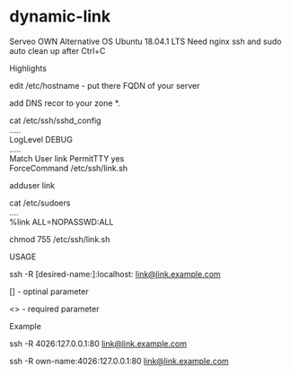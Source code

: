 # dynamic-link
Serveo OWN Alternative
OS Ubuntu 18.04.1 LTS
Need nginx ssh and sudo
auto clean up after Ctrl+C

Highlights

edit /etc/hostname - put there FQDN of your server

add DNS recor to your zone 
*.<server-name>   <server ip>

cat /etc/ssh/sshd_config	
.....	
LogLevel DEBUG	
.....	
Match User link	
	PermitTTY yes	
	ForceCommand /etc/ssh/link.sh	

adduser link	

cat /etc/sudoers	
....	
%link ALL=NOPASSWD:ALL	


chmod 755 /etc/ssh/link.sh	


USAGE 

ssh -R [desired-name:]<remote-port>:localhost:<localport> link@link.example.com  
	
[] - optinal parameter
	
<> - required parameter

Example	

ssh -R 4026:127.0.0.1:80 link@link.example.com		

ssh -R own-name:4026:127.0.0.1:80 link@link.example.com		



